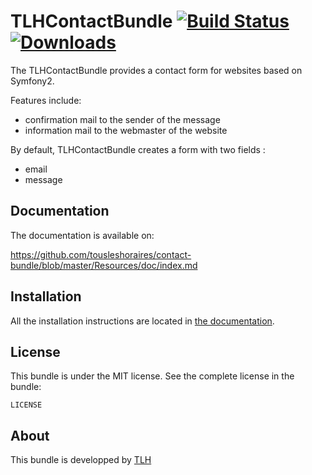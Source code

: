 TLHContactBundle
[![Build Status](https://travis-ci.org/tousleshoraires/contact-bundle.svg?branch=master)](https://travis-ci.org/tousleshoraires/contact-bundle)
[![Downloads](https://img.shields.io/packagist/dt/tousleshoraires/contact-bundle.svg)](https://packagist.org/packages/tousleshoraires/contact-bundle)
=============

The TLHContactBundle provides a contact form for websites based on Symfony2.

Features include:
 - confirmation mail to the sender of the message
 - information mail to the webmaster of the website

By default, TLHContactBundle creates a form with two fields : 
- email
- message

 Documentation
-------------

The documentation is available on:

https://github.com/tousleshoraires/contact-bundle/blob/master/Resources/doc/index.md

Installation
------------

All the installation instructions are located in [the documentation](https://github.com/tousleshoraires/contact-bundle/blob/master/Resources/doc/index.md).

License
-------

This bundle is under the MIT license. See the complete license in the bundle:

    LICENSE

About
-----

This bundle is developped by [TLH](https://tousleshoraires.com/)
